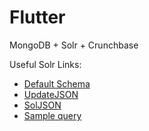 Flutter
=======

MongoDB + Solr + Crunchbase

Useful Solr Links:
* [Default Schema](http://localhost:8983/solr/admin/file/?contentType=text/xml;charset=utf-8&file=schema.xml)
* [UpdateJSON](http://wiki.apache.org/solr/UpdateJSON)
* [SolJSON](http://wiki.apache.org/solr/SolJSON)
* [Sample query](http://localhost:8983/solr/select?q=category:*+investors_txt:Sequoia%20AND%20Accel&fq=founded_year_i:[1985%20TO%202013]&start=0&rows=20)
